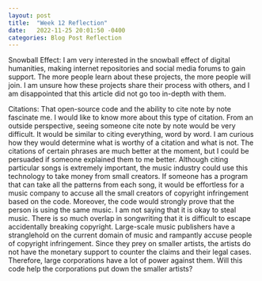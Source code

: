 ```yaml
---
layout: post
title:  "Week 12 Reflection"
date:   2022-11-25 20:01:50 -0400
categories: Blog Post Reflection
---
```

Snowball Effect:
	I am very interested in the snowball effect of digital humanities, making internet repositories and social media forums to gain support. The more people learn about these projects, the more people will join. I am unsure how these projects share their process with others, and I am disappointed that this article did not go too in-depth with them. 

Citations:
	That open-source code and the ability to cite note by note fascinate me. I would like to know more about this type of citation. From an outside perspective, seeing someone cite note by note would be very difficult. It would be similar to citing everything, word by word. I am curious how they would determine what is worthy of a citation and what is not. The citations of certain phrases are much better at the moment, but I could be persuaded if someone explained them to me better.
	Although citing particular songs is extremely important, the music industry could use this technology to take money from small creators. If someone has a program that can take all the patterns from each song, it would be effortless for a music company to accuse all the small creators of copyright infringement based on the code. Moreover, the code would strongly prove that the person is using the same music. I am not saying that it is okay to steal music. There is so much overlap in songwriting that it is difficult to escape accidentally breaking copyright. Large-scale music publishers have a stranglehold on the current domain of music and rampantly accuse people of copyright infringement. Since they prey on smaller artists, the artists do not have the monetary support to counter the claims and their legal cases. Therefore, large corporations have a lot of power against them. Will this code help the corporations put down the smaller artists?

